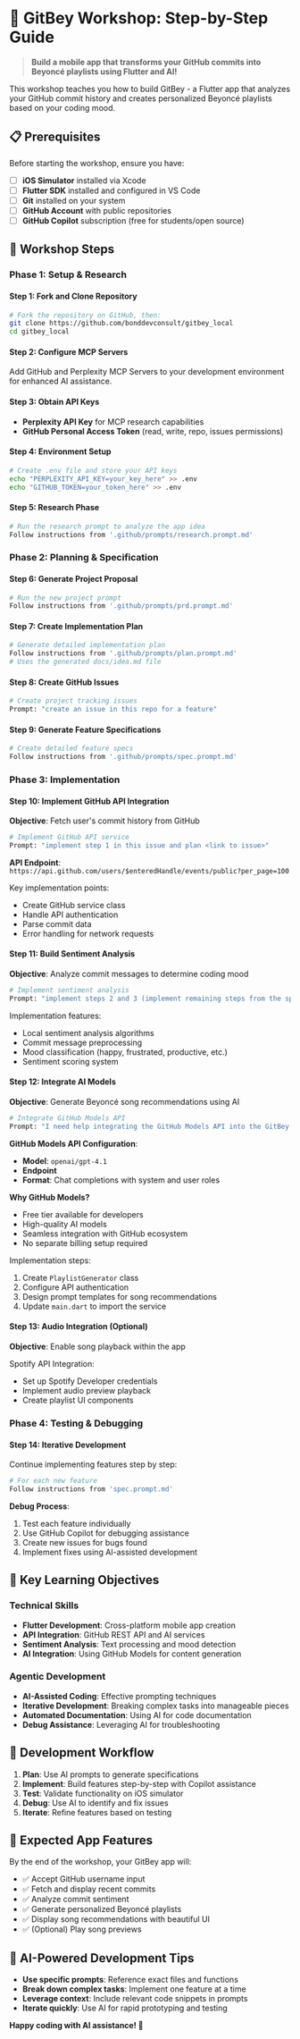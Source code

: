 # 🎵 GitBey Workshop: Step-by-Step Guide

> **Build a mobile app that transforms your GitHub commits into Beyoncé playlists using Flutter and AI!**

This workshop teaches you how to build GitBey - a Flutter app that analyzes your GitHub commit history and creates personalized Beyoncé playlists based on your coding mood.

## 📋 Prerequisites

Before starting the workshop, ensure you have:

- [ ] **iOS Simulator** installed via Xcode
- [ ] **Flutter SDK** installed and configured in VS Code
- [ ] **Git** installed on your system
- [ ] **GitHub Account** with public repositories
- [ ] **GitHub Copilot** subscription (free for students/open source)

## 🚀 Workshop Steps

### Phase 1: Setup & Research

#### Step 1: Fork and Clone Repository
```bash
# Fork the repository on GitHub, then:
git clone https://github.com/bonddevconsult/gitbey_local
cd gitbey_local
```

#### Step 2: Configure MCP Servers
Add GitHub and Perplexity MCP Servers to your development environment for enhanced AI assistance.

#### Step 3: Obtain API Keys
- **Perplexity API Key** for MCP research capabilities
- **GitHub Personal Access Token** (read, write, repo, issues permissions)

#### Step 4: Environment Setup
```bash
# Create .env file and store your API keys
echo "PERPLEXITY_API_KEY=your_key_here" >> .env
echo "GITHUB_TOKEN=your_token_here" >> .env
```

#### Step 5: Research Phase
```bash
# Run the research prompt to analyze the app idea
Follow instructions from '.github/prompts/research.prompt.md'
```

### Phase 2: Planning & Specification

#### Step 6: Generate Project Proposal
```bash
# Run the new project prompt
Follow instructions from '.github/prompts/prd.prompt.md'
```

#### Step 7: Create Implementation Plan
```bash
# Generate detailed implementation plan
Follow instructions from '.github/prompts/plan.prompt.md'
# Uses the generated docs/idea.md file
```

#### Step 8: Create GitHub Issues
```bash
# Create project tracking issues
Prompt: "create an issue in this repo for a feature"
```

#### Step 9: Generate Feature Specifications
```bash
# Create detailed feature specs
Follow instructions from '.github/prompts/spec.prompt.md'
```

### Phase 3: Implementation

#### Step 10: Implement GitHub API Integration
**Objective**: Fetch user's commit history from GitHub

```bash
# Implement GitHub API service
Prompt: "implement step 1 in this issue and plan <link to issue>"
```

**API Endpoint**: `https://api.github.com/users/$enteredHandle/events/public?per_page=100`

Key implementation points:
- Create GitHub service class
- Handle API authentication
- Parse commit data
- Error handling for network requests

#### Step 11: Build Sentiment Analysis
**Objective**: Analyze commit messages to determine coding mood

```bash
# Implement sentiment analysis
Prompt: "implement steps 2 and 3 (implement remaining steps from the spec)"
```

Implementation features:
- Local sentiment analysis algorithms
- Commit message preprocessing
- Mood classification (happy, frustrated, productive, etc.)
- Sentiment scoring system

#### Step 12: Integrate AI Models
**Objective**: Generate Beyoncé song recommendations using AI

```bash
# Integrate GitHub Models API
Prompt: "I need help integrating the GitHub Models API into the GitBey Flutter app to generate personalized Beyoncé song playlists based on GitHub commit sentiment analysis"
```

**GitHub Models API Configuration**:
- **Model**: `openai/gpt-4.1`
- **Endpoint**
- **Format**: Chat completions with system and user roles

**Why GitHub Models?**
- Free tier available for developers
- High-quality AI models
- Seamless integration with GitHub ecosystem
- No separate billing setup required

Implementation steps:
1. Create `PlaylistGenerator` class
2. Configure API authentication
3. Design prompt templates for song recommendations
4. Update `main.dart` to import the service

#### Step 13: Audio Integration (Optional)
**Objective**: Enable song playback within the app

Spotify API Integration:
- Set up Spotify Developer credentials
- Implement audio preview playback
- Create playlist UI components

### Phase 4: Testing & Debugging

#### Step 14: Iterative Development
Continue implementing features step by step:

```bash
# For each new feature
Follow instructions from 'spec.prompt.md'
```

**Debug Process**:
1. Test each feature individually
2. Use GitHub Copilot for debugging assistance
3. Create new issues for bugs found
4. Implement fixes using AI-assisted development

## 🎯 Key Learning Objectives

### Technical Skills
- **Flutter Development**: Cross-platform mobile app creation
- **API Integration**: GitHub REST API and AI services
- **Sentiment Analysis**: Text processing and mood detection
- **AI Integration**: Using GitHub Models for content generation

### Agentic Development
- **AI-Assisted Coding**: Effective prompting techniques
- **Iterative Development**: Breaking complex tasks into manageable pieces
- **Automated Documentation**: Using AI for code documentation
- **Debug Assistance**: Leveraging AI for troubleshooting

## 🔧 Development Workflow

1. **Plan**: Use AI prompts to generate specifications
2. **Implement**: Build features step-by-step with Copilot assistance
3. **Test**: Validate functionality on iOS simulator
4. **Debug**: Use AI to identify and fix issues
5. **Iterate**: Refine features based on testing

## 📱 Expected App Features

By the end of the workshop, your GitBey app will:
- ✅ Accept GitHub username input
- ✅ Fetch and display recent commits
- ✅ Analyze commit sentiment
- ✅ Generate personalized Beyoncé playlists
- ✅ Display song recommendations with beautiful UI
- ✅ (Optional) Play song previews

## 🤖 AI-Powered Development Tips

- **Use specific prompts**: Reference exact files and functions
- **Break down complex tasks**: Implement one feature at a time
- **Leverage context**: Include relevant code snippets in prompts
- **Iterate quickly**: Use AI for rapid prototyping and testing


**Happy coding with AI assistance! 🚀**